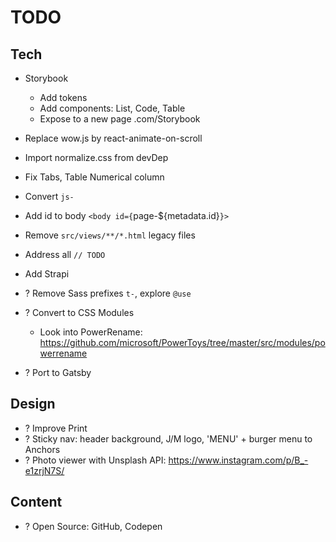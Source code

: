 # TODO

## Tech

- Storybook
  - Add tokens
  - Add components: List, Code, Table
  - Expose to a new page .com/Storybook
- Replace wow.js by react-animate-on-scroll
- Import normalize.css from devDep
- Fix Tabs, Table Numerical column
- Convert `js-`
- Add id to body `<body id={`page-\${metadata.id}`}>`
- Remove `src/views/**/*.html` legacy files
- Address all `// TODO`
- Add Strapi

- ? Remove Sass prefixes `t-`, explore `@use`
- ? Convert to CSS Modules
  - Look into PowerRename: https://github.com/microsoft/PowerToys/tree/master/src/modules/powerrename
- ? Port to Gatsby

## Design

- ? Improve Print
- ? Sticky nav: header background, J/M logo, 'MENU' + burger menu to Anchors
- ? Photo viewer with Unsplash API: https://www.instagram.com/p/B_-e1zrjN7S/

## Content

- ? Open Source: GitHub, Codepen
